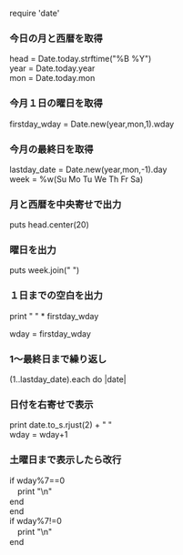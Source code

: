 require 'date'  

### 今日の月と西暦を取得  
head = Date.today.strftime("%B %Y")  
year = Date.today.year  
mon = Date.today.mon  

### 今月１日の曜日を取得  
firstday_wday = Date.new(year,mon,1).wday  
### 今月の最終日を取得  
lastday_date = Date.new(year,mon,-1).day  
week = %w(Su Mo Tu We Th Fr Sa)  

### 月と西暦を中央寄せで出力  
puts head.center(20)  
### 曜日を出力  
puts week.join(" ")  
### １日までの空白を出力  
print "   " * firstday_wday  

wday = firstday_wday  
### 1～最終日まで繰り返し  
(1..lastday_date).each do |date|  
### 日付を右寄せで表示  
  print date.to_s.rjust(2) + " "  
  wday = wday+1  
### 土曜日まで表示したら改行  
  if wday%7==0  
    　print "\n"  
  end  
end  
if wday%7!=0  
  　print "\n"  
end  
